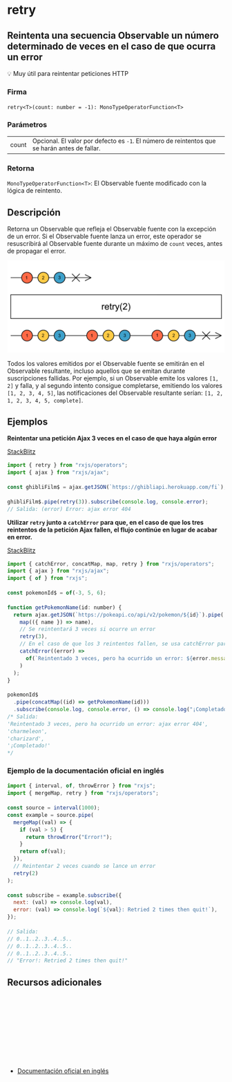 # retry

<h2 class="subtitle"> Reintenta una secuencia Observable un número determinado de veces en el caso de que ocurra un error</h2>

💡 Muy útil para reintentar peticiones HTTP

### Firma

`retry<T>(count: number = -1): MonoTypeOperatorFunction<T>`

### Parámetros

<table>
<tr><td>count</td><td>Opcional. El valor por defecto es <code>-1</code>.
El número de reintentos que se harán antes de fallar.</td></tr>
</table>

### Retorna

`MonoTypeOperatorFunction<T>`: El Observable fuente modificado con la lógica de reintento.

</details>

## Descripción

Retorna un Observable que refleja el Observable fuente con la excepción de un error. Si el Observable fuente lanza un error, este operador se resuscribirá al Observable fuente durante un máximo de `count` veces, antes de propagar el error.

<img src="assets/images/marble-diagrams/error-handling/retry.png" alt="Diagrama de canicas del operador retry">

Todos los valores emitidos por el Observable fuente se emitirán en el Observable resultante, incluso aquellos que se emitan durante suscripciones fallidas. Por ejemplo, si un Observable emite los valores `[1, 2]` y falla, y al segundo intento consigue completarse, emitiendo los valores `[1, 2, 3, 4, 5]`, las notificaciones del Observable resultante serían: `[1, 2, 1, 2, 3, 4, 5, complete]`.

## Ejemplos

**Reintentar una petición Ajax 3 veces en el caso de que haya algún error**

<a target="_blank" href="https://stackblitz.com/edit/docu-rxjs-retry?file=index.ts">StackBlitz</a>

```javascript
import { retry } from "rxjs/operators";
import { ajax } from "rxjs/ajax";

const ghibliFilm$ = ajax.getJSON(`https://ghibliapi.herokuapp.com/fi`);

ghibliFilm$.pipe(retry(3)).subscribe(console.log, console.error);
// Salida: (error) Error: ajax error 404
```

**Utilizar `retry` junto a `catchError` para que, en el caso de que los tres reintentos de la petición Ajax fallen, el flujo continúe en lugar de acabar en error.**

<a target="_blank" href="https://stackblitz.com/edit/docu-rxjs-retry-2?file=index.ts">StackBlitz</a>

```javascript
import { catchError, concatMap, map, retry } from "rxjs/operators";
import { ajax } from "rxjs/ajax";
import { of } from "rxjs";

const pokemonId$ = of(-3, 5, 6);

function getPokemonName(id: number) {
  return ajax.getJSON(`https://pokeapi.co/api/v2/pokemon/${id}`).pipe(
    map(({ name }) => name),
    // Se reintentará 3 veces si ocurre un error
    retry(3),
    // En el caso de que los 3 reintentos fallen, se usa catchError para que el flujo continúe
    catchError((error) =>
      of(`Reintentado 3 veces, pero ha ocurrido un error: ${error.message}`)
    )
  );
}

pokemonId$
  .pipe(concatMap((id) => getPokemonName(id)))
  .subscribe(console.log, console.error, () => console.log("¡Completado!"));
/* Salida:
'Reintentado 3 veces, pero ha ocurrido un error: ajax error 404',
'charmeleon', 
'charizard', 
'¡Completado!' 
*/
```

### Ejemplo de la documentación oficial en inglés

```javascript
import { interval, of, throwError } from "rxjs";
import { mergeMap, retry } from "rxjs/operators";

const source = interval(1000);
const example = source.pipe(
  mergeMap((val) => {
    if (val > 5) {
      return throwError("Error!");
    }
    return of(val);
  }),
  // Reintentar 2 veces cuando se lance un error
  retry(2)
);

const subscribe = example.subscribe({
  next: (val) => console.log(val),
  error: (val) => console.log(`${val}: Retried 2 times then quit!`),
});

// Salida:
// 0..1..2..3..4..5..
// 0..1..2..3..4..5..
// 0..1..2..3..4..5..
// "Error!: Retried 2 times then quit!"
```

<div class="page-footer">

## Recursos adicionales

<a target="_blank" href="https://github.com/ReactiveX/rxjs/blob/master/src/internal/operators/retry.ts">
<svg>
  <use xlink:href="/assets/icons/source.svg#source-code"></use>
</svg>
</a>
</div>

- <a target="_blank" href="https://rxjs.dev/api/operators/retry">Documentación oficial en inglés</a>
